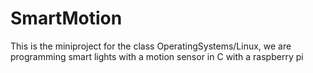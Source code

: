 # SmartMotion
This is the miniproject for the class OperatingSystems/Linux, we are programming smart lights with a motion sensor in C with a raspberry pi
